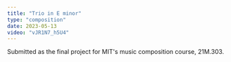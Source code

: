 ```yaml
---
title: "Trio in E minor"
type: "composition"
date: 2023-05-13
video: "vJR1N7_h5U4"
---
```


Submitted as the final project for MIT's music composition course, 21M.303.
